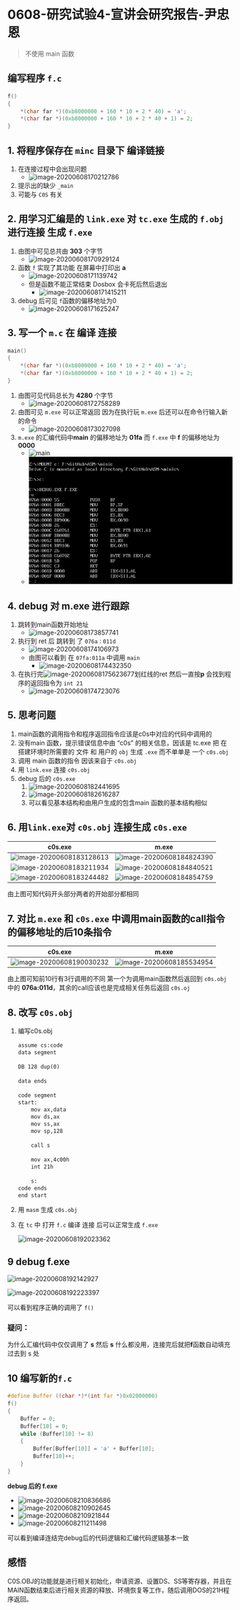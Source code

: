 # 0608-研究试验4-宣讲会研究报告-尹忠恩

> 不使用 main 函数

## 编写程序 `f.c`

```c
f()
{
    *(char far *)(0xb8000000 + 160 * 10 + 2 * 40) = 'a';
    *(char far *)(0xb8000000 + 160 * 10 + 2 * 40 + 1) = 2;
}
```

## 1. 将程序保存在 `minc` 目录下 编译链接

1. 在连接过程中会出现问题
   - ![image-20200608170212786](https://gitee.com/bgst007/markdownPicUrl/raw/master/image-20200608170212786.png)
2. 提示出的缺少 `_main`
3. 可能与 `C0S` 有关



## 2. 用学习汇编是的 `link.exe` 对 `tc.exe` 生成的 `f.obj` 进行连接 生成 `f.exe`

1. 由图中可见总共由 **303** 个字节
   - ![image-20200608170929124](https://gitee.com/bgst007/markdownPicUrl/raw/master/image-20200608170929124.png)
2. 函数 `f` 实现了其功能 在屏幕中打印出 **a**
   - ![image-20200608171139742](https://gitee.com/bgst007/markdownPicUrl/raw/master/image-20200608171139742.png)
   - 但是函数不能正常结束 Dosbox 会卡死后然后退出
     - ![image-20200608171415211](https://gitee.com/bgst007/markdownPicUrl/raw/master/image-20200608171415211.png)
3. debug 后可见 `f`函数的偏移地址为0
   - ![image-20200608171625247](https://gitee.com/bgst007/markdownPicUrl/raw/master/image-20200608171625247.png)



## 3. 写一个 `m.c` 在 编译 连接

```c
main()
{
    *(char far *)(0xb8000000 + 160 * 10 + 2 * 40) = 'a';
    *(char far *)(0xb8000000 + 160 * 10 + 2 * 40 + 1) = 2;
}
```

1. 由图可见代码总长为 **4280** 个字节
   - ![image-20200608172758289](https://gitee.com/bgst007/markdownPicUrl/raw/master/image-20200608172758289.png)
2. 由图可见  `m.exe` 可以正常返回 因为在执行玩 `m.exe` 后还可以在命令行输入新的命令
   - ![image-20200608173027098](https://gitee.com/bgst007/markdownPicUrl/raw/master/image-20200608173027098.png)
3. `m.exe` 的汇编代码中**main** 的偏移地址为 **01fa** 而 `f.exe` 中 **f** 的偏移地址为 **0000**
   - ![main](https://gitee.com/bgst007/markdownPicUrl/raw/master/image-20200608173341369.png)
   - ![f](0608-%E7%A0%94%E7%A9%B6%E8%AF%95%E9%AA%8C4-%E5%AE%A3%E8%AE%B2%E4%BC%9A%E7%A0%94%E7%A9%B6%E6%8A%A5%E5%91%8A-%E5%B0%B9%E5%BF%A0%E6%81%A9.assets/image-20200608171625247.png)



## 4. debug 对 m.exe 进行跟踪

1. 跳转到main函数开始地址
   - ![image-20200608173857741](https://gitee.com/bgst007/markdownPicUrl/raw/master/image-20200608173857741.png)
2. 执行到 ret 后 跳转到 了 `076a：011d`
   - ![image-20200608174106973](https://gitee.com/bgst007/markdownPicUrl/raw/master/image-20200608174106973.png)
   - 由图可以看到 在 `07fa:011a` 中调用 `main`
     - ![image-20200608174432350](https://gitee.com/bgst007/markdownPicUrl/raw/master/image-20200608174432350.png)
3. 在执行完![image-20200608175623677](https://gitee.com/bgst007/markdownPicUrl/raw/master/image-20200608175623677.png)划红线的ret 然后一直按**p** 会找到程序的返回指令为 `int 21` 
   - ![image-20200608174723076](https://gitee.com/bgst007/markdownPicUrl/raw/master/image-20200608174723076.png)

## 5. 思考问题

1. main函数的调用指令和程序返回指令应该是c0s中对应的代码中调用的
2. 没有main 函数，提示错误信息中由 “c0s” 的相关信息，因该是 tc.exe 把 在搭建环境时所需要的 文件  和 用户的 `obj` 生成 `.exe` 而不单单是 一个 `c0s.obj`
3. 调用 main 函数的指令 因该来自于 `c0s.obj` 
4. 用 `link.exe` 连接 `c0s.obj` 
5. debug 后的 `c0s.exe`
   1. ![image-20200608182441695](https://gitee.com/bgst007/markdownPicUrl/raw/master/image-20200608182441695.png)
   2. ![image-20200608182616287](https://gitee.com/bgst007/markdownPicUrl/raw/master/image-20200608182616287.png)
   3. 可以看见基本结构和由用户生成的包含main 函数的基本结构相似 

## 6. 用`link.exe`对 `c0s.obj` 连接生成 `c0s.exe`

|                           c0s.exe                            |                            m.exe                             |
| :----------------------------------------------------------: | :----------------------------------------------------------: |
| ![image-20200608183128613](https://gitee.com/bgst007/markdownPicUrl/raw/master/image-20200608183128613.png) | ![image-20200608184824390](https://gitee.com/bgst007/markdownPicUrl/raw/master/image-20200608184824390.png) |
| ![image-20200608183211934](https://gitee.com/bgst007/markdownPicUrl/raw/master/image-20200608183211934.png) | ![image-20200608184840521](https://gitee.com/bgst007/markdownPicUrl/raw/master/image-20200608184840521.png) |
| ![image-20200608183244482](https://gitee.com/bgst007/markdownPicUrl/raw/master/image-20200608183244482.png) | ![image-20200608184854759](https://gitee.com/bgst007/markdownPicUrl/raw/master/image-20200608184854759.png) |

由上图可知代码开头部分两者的开始部分都相同

## 7. 对比 `m.exe` 和 `c0s.exe` 中调用main函数的call指令的偏移地址的后10条指令

|                           c0s.exe                            |                            m.exe                             |
| :----------------------------------------------------------: | :----------------------------------------------------------: |
| ![image-20200608190030232](https://gitee.com/bgst007/markdownPicUrl/raw/master/image-20200608190030232.png) | ![image-20200608185534954](https://gitee.com/bgst007/markdownPicUrl/raw/master/image-20200608185534954.png) |

由上图可知前10行有3行调用的不同 第一个为调用main函数然后返回到 `c0s.obj` 中的 **076a:011d**，其余的call应该也是完成相关任务后返回 `c0s.oj`



## 8. 改写 `c0s.obj` 

1. 编写c0s.obj

   ```assembly
   assume cs:code
   data segment
   
   DB 128 dup(0)
   
   data ends
   
   code segment
   start:
       mov ax,data
       mov ds,ax
       mov ss,ax
       mov sp,128
   
       call s
   
       mov ax,4c00h
       int 21h
   
       s:
   code ends
   end start
   ```

2. 用 `masm` 生成 `c0s.obj`

3. 在 `tc`  中 打开 `f.c` 编译 连接 后可以正常生成 `f.exe` 

   ![image-20200608192023362](https://gitee.com/bgst007/markdownPicUrl/raw/master/image-20200608192023362.png)



## 9 debug f.exe

![image-20200608192142927](https://gitee.com/bgst007/markdownPicUrl/raw/master/image-20200608192142927.png)

![image-20200608192223397](https://gitee.com/bgst007/markdownPicUrl/raw/master/image-20200608192223397.png)

可以看到程序正确的调用了 `f()`

### 疑问：

为什么汇编代码中仅仅调用了 **s** 然后 **s** 什么都没用，连接完后就把**f**函数自动填充过去到 s 处



## 10 编写新的`f.c` 

```c
#define Buffer ((char *)*(int far *)0x02000000)
f()
{
    Buffer = 0;
    Buffer[10] = 0;
    while (Buffer[10] != 8)
    {
        Buffer[Buffer[10]] = 'a' + Buffer[10];
        Buffer[10]++;
    }
}
```

**debug 后的 f.exe**

- ![image-20200608210836686](https://gitee.com/bgst007/markdownPicUrl/raw/master/image-20200608210836686.png)
- ![image-20200608210902645](https://gitee.com/bgst007/markdownPicUrl/raw/master/image-20200608210902645.png)
- ![image-20200608210921844](https://gitee.com/bgst007/markdownPicUrl/raw/master/image-20200608210921844.png)
- ![image-20200608211211498](https://gitee.com/bgst007/markdownPicUrl/raw/master/image-20200608211211498.png)

可以看到编译连结完debug后的代码逻辑和汇编代码逻辑基本一致

## 感悟

C0S.OBJ的功能就是进行相关初始化，申请资源、设置DS、SS等寄存器，并且在MAIN函数结束后进行相关资源的释放、环境恢复等工作，随后调用DOS的21H程序返回。

